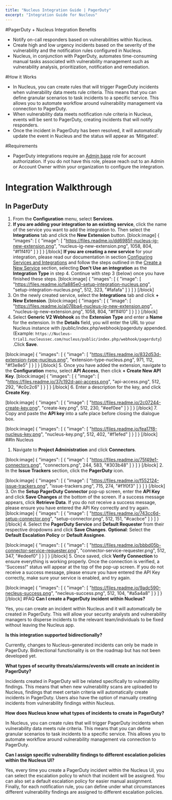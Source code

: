 ```yaml
---
title: "Nucleus Integration Guide | PagerDuty"
excerpt: "Integration Guide for Nucleus"
---
```

#PagerDuty + Nucleus Integration Benefits
- Notify on-call responders based on vulnerabilities within Nucleus.
- Create high and low urgency incidents based on the severity of the vulnerability and the notification rules configured in Nucleus.
- Nucleus, in conjunction with PagerDuty, automates time-consuming manual tasks associated with vulnerability management such as vulnerability analysis, prioritization, notification and remediation.

#How it Works
- In Nucleus, you can create rules that will trigger PagerDuty incidents when vulnerability data meets rule criteria. This means that you can define granular scenarios to task incidents to a specific service. This allows you to automate workflow around vulnerability management via connection to PagerDuty.
- When vulnerability data meets notification rule criteria in Nucleus, events will be sent to PagerDuty, creating incidents that will notify responders.
- Once the incident in PagerDuty has been resolved, it will automatically update the event in Nucleus and the status will appear as ‘Mitigated’. 
 
#Requirements
- PagerDuty integrations require an [Admin base](https://support.pagerduty.com/docs/user-roles) role for account authorization. If you do not have this role, please reach out to an Admin or Account Owner within your organization to configure the integration.

# Integration Walkthrough
## In PagerDuty
1. From the **Configuration** menu, select **Services**.
2. **If you are adding your integration to an existing service**, click the name of the service you want to add the integration to. Then select the **Integrations** tab and click the **New Extension** button.
[block:image]
{
  "images": [
    {
      "image": [
        "https://files.readme.io/dd6985f-nucleus-ig-new-extension.png",
        "nucleus-ig-new-extension.png",
        1058,
        804,
        "#f1f4f0"
      ]
    }
  ]
}
[/block]
**If you are creating a new service** for your integration, please read our documentation in section [Configuring Services and Integrations](https://support.pagerduty.com/docs/services-and-integrations#section-configuring-services-and-integrations) and follow the steps outlined in the [Create a New Service](https://support.pagerduty.com/docs/services-and-integrations#section-create-a-new-service) section, selecting **Don't Use an integration** as the **Integration Type** in step 4. Continue with step 3 (below) once you have finished these steps.
[block:image]
{
  "images": [
    {
      "image": [
        "https://files.readme.io/fa885e0-setup-integration-nucleus.png",
        "setup-integration-nucleus.png",
        512,
        323,
        "#fafafa"
      ]
    }
  ]
}
[/block]
3. On the newly created service, select the **Integrations** tab and click **+ New Extension**. 
[block:image]
{
  "images": [
    {
      "image": [
        "https://files.readme.io/a078ba4-nucleus-ig-new-extension.png",
        "nucleus-ig-new-extension.png",
        1058,
        804,
        "#f1f4f0"
      ]
    }
  ]
}
[/block]
4. Select **Generic V2 Webhook** as the **Extension Type** and enter a **Name** for the extension. In the **Details** field, you will enter the URL to your Nucleus instance with /public/index.php/webhook/pagerduty appended. (Example: `https://Nucleus-trial1.nucleussec.com/nucleus/public/index.php/webhook/pagerduty`) .Click **Save**.

[block:image]
{
  "images": [
    {
      "image": [
        "https://files.readme.io/832d53d-extension-type-nucleus.png",
        "extension-type-nucleus.png",
        971,
        112,
        "#f3e8e5"
      ]
    }
  ]
}
[/block]
5.  Once you have added the extension, navigate to the **Configuration** menu, select **API Access**, then click **+ Create New API Key**. 
[block:image]
{
  "images": [
    {
      "image": [
        "https://files.readme.io/37c192d-api-access.png",
        "api-access.png",
        512,
        292,
        "#c0c2c6"
      ]
    }
  ]
}
[/block]
6. Enter a description for the key, and click **Create Key**.

[block:image]
{
  "images": [
    {
      "image": [
        "https://files.readme.io/2c07244-create-key.png",
        "create-key.png",
        512,
        230,
        "#eef0ee"
      ]
    }
  ]
}
[/block]
7. Copy and paste the **API key** into a safe place before closing the dialogue box.

[block:image]
{
  "images": [
    {
      "image": [
        "https://files.readme.io/fea17f8-nucleus-key.png",
        "nucleus-key.png",
        512,
        402,
        "#f1efed"
      ]
    }
  ]
}
[/block]
##In Nucleus
1. Navigate to **Project Administration** and click **Connectors**.

[block:image]
{
  "images": [
    {
      "image": [
        "https://files.readme.io/75f49e1-connectors.png",
        "connectors.png",
        244,
        583,
        "#303b48"
      ]
    }
  ]
}
[/block]
2. In the **Issue Trackers** section, click the **PagerDuty** icon.


[block:image]
{
  "images": [
    {
      "image": [
        "https://files.readme.io/f552124-issue-trackers.png",
        "issue-trackers.png",
        715,
        274,
        "#f1f0f3"
      ]
    }
  ]
}
[/block]
 3. On the **Setup PagerDuty Connector** pop-up screen, enter the **API Key** and click **Save Changes** at the bottom of the screen. If a success message appears, click **Retrieve Data**. If you do not receive a success message, please ensure you have entered the API Key correctly and try again.
[block:image]
{
  "images": [
    {
      "image": [
        "https://files.readme.io/743cc6d-setup-connector.png",
        "setup-connector.png",
        512,
        151,
        "#cacbce"
      ]
    }
  ]
}
[/block]
4. Select the **PagerDuty Service** and **Default Requester** from their respective dropdowns and click **Save Changes**.
**Optional**: Select the **Default Escalation Policy** or **Default Assignee**.

[block:image]
{
  "images": [
    {
      "image": [
        "https://files.readme.io/bbbd05b-connector-service-requester.png",
        "connector-service-requester.png",
        512,
        347,
        "#edeef0"
      ]
    }
  ]
}
[/block]
5. Once saved, click **Verify Connection** to ensure everything is working properly. Once the connection is verified, a 'Success!" status will appear at the top of the pop-up screen. If you do not receive a success message, please ensure you have entered the API Key correctly, make sure your service is enabled, and try again.

[block:image]
{
  "images": [
    {
      "image": [
        "https://files.readme.io/9adc590-necleus-success.png",
        "necleus-success.png",
        512,
        104,
        "#a5a4a8"
      ]
    }
  ]
}
[/block]
#FAQ
**Can I create a PagerDuty incident within Nucleus?**

Yes, you can create an incident within Nucleus and it will automatically be created in PagerDuty. This will allow your security analysts and vulnerability managers to disperse incidents to the relevant team/individuals to be fixed without leaving the Nucleus app.

**Is this integration supported bidirectionally?**

Currently, changes to Nucleus-generated incidents can only be made in PagerDuty. Bidirectional functionality is on the roadmap but has not been developed yet.

**What types of security threats/alarms/events will create an incident in PagerDuty?**

Incidents created in PagerDuty will be related specifically to vulnerability findings. This means that when new vulnerability scans are uploaded to Nucleus, findings that meet certain criteria will automatically create incidents in PagerDuty. Users also have the option of manually creating incidents from vulnerability findings within Nucleus.

**How does Nucleus know what types of incidents to create in PagerDuty?**

In Nucleus, you can create rules that will trigger PagerDuty incidents when vulnerability data meets rule criteria. This means that you can define granular scenarios to task incidents to a specific service. This allows you to automate workflow around vulnerability management via connection to PagerDuty.

**Can I assign specific vulnerability findings to different escalation policies within the Nucleus UI?**

Yes, every time you create a PagerDuty incident within the Nucleus UI, you can select the escalation policy to which that incident will be assigned. You can also set a default escalation policy for easier manual assignment. Finally, for each notification rule, you can define under what circumstances different vulnerability findings are assigned to different escalation policies.
